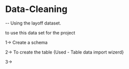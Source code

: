 # Data-Cleaning

-- Using the layoff dataset.

to use this data set for the project

1-> Create a schema

2-> To create the table {Used - Table data import wizerd}

3-> 
